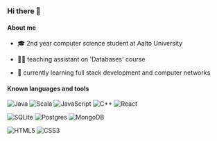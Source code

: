 ### Hi there 👋

#### About me
- :mortar_board: 2nd year computer science student at Aalto University

- :man_technologist: teaching assistant on 'Databases' course

- 🌱 currently learning full stack development and computer networks

<!--
**JooelMan/JooelMan** is a ✨ _special_ ✨ repository because its `README.md` (this file) appears on your GitHub profile.

Here are some ideas to get you started:

- 🔭 I’m currently working on ...
- 🌱 I’m currently learning ...
- 👯 I’m looking to collaborate on ...
- 🤔 I’m looking for help with ...
- 💬 Ask me about ...
- 📫 How to reach me: ...
- 😄 Pronouns: ...
- ⚡ Fun fact: ...
-->
[style-address]: https://shields.io/badge/style-plastic-green

#### Known languages and tools

![Java](https://img.shields.io/badge/java-%23ED8B00.svg?style=style-address&logo=java&logoColor=white)
![Scala](https://img.shields.io/badge/scala-%23DC322F.svg?style=style-address&logo=scala&logoColor=white)
![JavaScript](https://img.shields.io/badge/javascript-%23323330.svg?style=style-address&logo=javascript&logoColor=%23F7DF1E)
![C++](https://img.shields.io/badge/c++-%2300599C.svg?style=style-address&logo=c%2B%2B&logoColor=white)
![React](https://img.shields.io/badge/react-%2320232a.svg?style=style-address&logo=react&logoColor=%2361DAFB)

![SQLite](https://img.shields.io/badge/sqlite-%2307405e.svg?style=style-address?logo=appveyor&style=plastic&logo=sqlite&logoColor=white)
![Postgres](https://img.shields.io/badge/postgres-%23316192.svg?style=style-address&logo=postgresql&logoColor=white)
![MongoDB](https://img.shields.io/badge/MongoDB-%234ea94b.svg?style=style-address&logo=mongodb&logoColor=white)

![HTML5](https://img.shields.io/badge/html5-%23E34F26.svg?style=style-address&logo=html5&logoColor=white)
![CSS3](https://img.shields.io/badge/css3-%231572B6.svg?style=style-address&logo=css3&logoColor=white)
